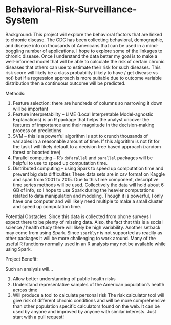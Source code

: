 # Behavioral-Risk-Surveillance-System

Background:
This project will explore the behavioral factors that are linked to chronic disease. The CDC has been collecting behavioral, demographic, and disease info on thousands of Americans that can be used in a mind-boggling number of applications. I hope to explore some of the linkages to chronic disease. Once I understand the data better my goal is to make a well-informed model that will be able to calculate the risk of certain chronic diseases that others can use to estimate their risk for such diseases. This risk score will likely be a class probability (likely to have / get disease vs not) but if a regression approach is more suitable due to outcome variable distribution then a continuous outcome will be predicted. 

Methods:
1.	Feature selection: there are hundreds of columns so narrowing it down will be important
2.	Feature interpretability – LIME (Local Interpretable Model-agnostic Explanations) is an R package that helps the analyst uncover the features of importance and their magnitude in the decision-making process on predictions
3.	SVM – this is a powerful algorithm is apt to crunch thousands of variables in a reasonable amount of time. If this algorithm is not fit for the task I will likely default to a decision tree based approach (random forest or boosted tree)
4.	Parallel computing – R’s `doParallel` and `parallel` packages will be helpful to use to speed up computation time. 
5.	Distributed computing – using Spark to speed up computation time and prevent big data difficulties 
These data sets are in csv format on Kaggle and span from 2001 to 2015. Due to this time component, descriptive time series methods will be used. Collectively the data will hold about 6 GB of info, so I hope to use Spark during the heavier computations related to data manipulation and modeling. Though it is powerful, I only have one computer and will likely need multiple to make a small cluster and speed up computation time.

Potential Obstacles:
Since this data is collected from phone surveys I expect there to be plenty of missing data. Also, the fact that this is a social science / health study there will likely be high variability. Another setback may come from using Spark. Since `sparklyr` is not supported as readily as other packages it will be more challenging to work around. Many of the useful R functions normally used in an R analysis may not be available while using Spark. 

Project Benefit:

Such an analysis will...
1.	Allow better understanding of public health risks
2.	Understand representative samples of the American population’s health across time 
3.	Will produce a tool to calculate personal risk
The risk calculator tool will give risk of different chronic conditions and will be more comprehensive than other population specific calculators found on the web. It can be used by anyone and improved by anyone with similar interests. Just start with a pull request!
